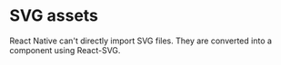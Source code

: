 # SVG assets

React Native can't directly import SVG files. They are converted into a component using React-SVG.
